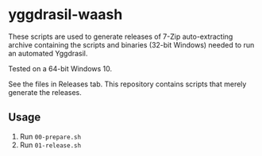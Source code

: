 yggdrasil-waash
===============

These scripts are used to generate releases of 7-Zip auto-extracting
archive containing the scripts and binaries (32-bit Windows) needed
to run an automated Yggdrasil.

Tested on a 64-bit Windows 10.

See the files in Releases tab. This repository contains scripts that
merely generate the releases.

Usage
-----

  1. Run `00-prepare.sh`
  2. Run `01-release.sh`
